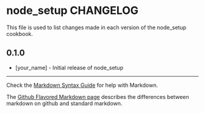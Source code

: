node_setup CHANGELOG
====================

This file is used to list changes made in each version of the node_setup cookbook.

0.1.0
-----
- [your_name] - Initial release of node_setup

- - -
Check the [Markdown Syntax Guide](http://daringfireball.net/projects/markdown/syntax) for help with Markdown.

The [Github Flavored Markdown page](http://github.github.com/github-flavored-markdown/) describes the differences between markdown on github and standard markdown.

